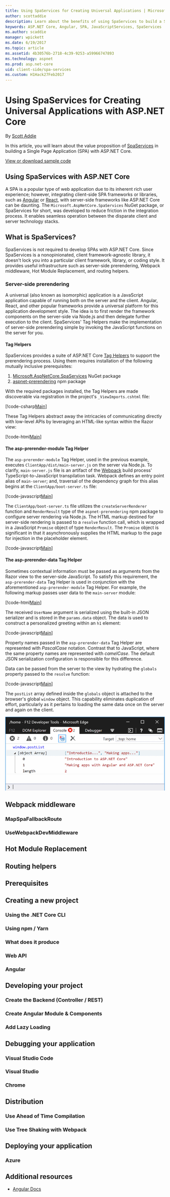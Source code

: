 ```yaml
---
title: Using SpaServices for Creating Universal Applications | Microsoft Docs
author: scottaddie
description: Learn about the benefits of using SpaServices to build a SPA with ASP.NET Core
keywords: ASP.NET Core, Angular, SPA, JavaScriptServices, SpaServices
ms.author: scaddie
manager: wpickett
ms.date: 6/19/2017
ms.topic: article
ms.assetid: 4b30576b-2718-4c39-9253-a59966747893
ms.technology: aspnet
ms.prod: asp.net-core
uid: client-side/spa-services
ms.custom: H1Hack27Feb2017
---
```

# Using SpaServices for Creating Universal Applications with ASP.NET Core

By [Scott Addie](https://github.com/scottaddie)

In this article, you will learn about the value proposition of [SpaServices](https://github.com/aspnet/JavaScriptServices/tree/dev/src/Microsoft.AspNetCore.SpaServices) in building a Single Page Application (SPA) with ASP.NET Core.

[View or download sample code](https://github.com/aspnet/Docs/tree/master/aspnetcore/client-side/spa-services/sample)

## Using SpaServices with ASP.NET Core

A SPA is a popular type of web application due to its inherent rich user experience; however, integrating client-side SPA frameworks or libraries, such as [Angular](https://angular.io/) or [React](https://facebook.github.io/react/), with server-side frameworks like ASP.NET Core can be daunting. The `Microsoft.AspNetCore.SpaServices` NuGet package, or SpaServices for short, was developed to reduce friction in the integration process. It enables seamless operation between the disparate client and server technology stacks.

## What is SpaServices?

SpaServices is not required to develop SPAs with ASP.NET Core. Since SpaServices is a nonopinionated, client framework-agnostic library, it doesn't lock you into a particular client framework, library, or coding style. It provides useful infrastructure such as server-side prerendering, Webpack middleware, Hot Module Replacement, and routing helpers.

### Server-side prerendering

A universal (also known as isomorphic) application is a JavaScript application capable of running both on the server and the client. Angular, React, and other popular frameworks provide a universal platform for this application development style. The idea is to first render the framework components on the server-side via Node.js and then delegate further execution to the client. SpaServices' Tag Helpers make the implementation of server-side prerendering simple by invoking the JavaScript functions on the server for you.

#### Tag Helpers

SpaServices provides a suite of ASP.NET Core [Tag Helpers](xref:mvc/views/tag-helpers/intro) to support the prerendering process. Using them requires installation of the following mutually inclusive prerequisites:
1. [Microsoft.AspNetCore.SpaServices](http://www.nuget.org/packages/Microsoft.AspNetCore.SpaServices/) NuGet package
1. [aspnet-prerendering](https://www.npmjs.com/package/aspnet-prerendering) npm package

With the required packages installed, the Tag Helpers are made discoverable via registration in the project's `_ViewImports.cshtml` file:

[!code-csharp[Main](../client-side/spa-services/sample/SpaServicesSampleApp/Views/_ViewImports.cshtml?highlight=3)]

These Tag Helpers abstract away the intricacies of communicating directly with low-level APIs by leveraging an HTML-like syntax within the Razor view:

[!code-html[Main](../client-side/spa-services/sample/SpaServicesSampleApp/Views/Home/Index.cshtml?range=5)]

#### The asp-prerender-module Tag Helper

The `asp-prerender-module` Tag Helper, used in the previous example, executes `ClientApp/dist/main-server.js` on the server via Node.js. To clarify, `main-server.js` file is an artifact of the [Webpack](http://webpack.github.io/) build process' TypeScript-to-JavaScript transpilation task. Webpack defines an entry point alias of `main-server`; and, traversal of the dependency graph for this alias begins at the `ClientApp/boot-server.ts` file:

[!code-javascript[Main](../client-side/spa-services/sample/SpaServicesSampleApp/webpack.config.js?range=53)]

The `ClientApp/boot-server.ts` file utilizes the `createServerRenderer` function and `RenderResult` type of the `aspnet-prerendering` npm package to configure server rendering via Node.js. The HTML markup destined for server-side rendering is passed to a `resolve` function call, which is wrapped in a JavaScript `Promise` object of type `RenderResult`. The `Promise` object is significant in that it asynchronously supplies the HTML markup to the page for injection in the placeholder element.

[!code-javascript[Main](../client-side/spa-services/sample/SpaServicesSampleApp/ClientApp/boot-server.ts?range=6,10-34,79-)]

#### The asp-prerender-data Tag Helper

Sometimes contextual information must be passed as arguments from the Razor view to the server-side JavaScript. To satisfy this requirement, the `asp-prerender-data` Tag Helper is used in conjunction with the aforementioned `asp-prerender-module` Tag Helper. For example, the following markup passes user data to the `main-server` module:

[!code-html[Main](../client-side/spa-services/sample/SpaServicesSampleApp/Views/Home/Index.cshtml?range=9-12)]

The received `UserName` argument is serialized using the built-in JSON serializer and is stored in the `params.data` object. The data is used to construct a personalized greeting within an `h1` element:

[!code-javascript[Main](../client-side/spa-services/sample/SpaServicesSampleApp/ClientApp/boot-server.ts?range=6,10-21,38-52,79-)]

Property names passed in the `asp-prerender-data` Tag Helper are represented with *PascalCase* notation. Contrast that to JavaScript, where the same property names are represented with *camelCase*. The default JSON serialization configuration is responsible for this difference.

Data can be passed from the server to the view by hydrating the `globals` property passed to the `resolve` function:

[!code-javascript[Main](../client-side/spa-services/sample/SpaServicesSampleApp/ClientApp/boot-server.ts?range=6,10-21,57-77,79-)]

The `postList` array defined inside the `globals` object is attached to the browser's global `window` object. This capability eliminates duplication of effort, particularly as it pertains to loading the same data once on the server and again on the client.

![global postList variable attached to window object](spa-services/_static/global_variable.png)

## Webpack middleware

### MapSpaFallbackRoute

### UseWebpackDevMiddleware

## Hot Module Replacement

## Routing helpers






## Prerequisites

## Creating a new project

### Using the .NET Core CLI

### Using npm / Yarn

### What does it produce

### Web API

### Angular

## Developing your project

### Create the Backend (Controller / REST)

### Create Angular Module & Components

### Add Lazy Loading

## Debugging your application

### Visual Studio Code

### Visual Studio

### Chrome

## Distribution

### Use Ahead of Time Compilation

### Use Tree Shaking with Webpack

## Deploying your application

### Azure

## Additional resources

* [Angular Docs](https://angular.io/docs)